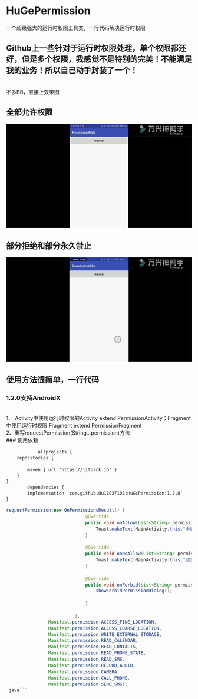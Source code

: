 # HuGePermission
一个超级强大的运行时权限工具类，一行代码解决运行时权限
## Github上一些针对于运行时权限处理，单个权限都还好，但是多个权限，我感觉不是特别的完美！不能满足我的业务！所以自己动手封装了一个！
</br>不多BB，直接上效果图
## 全部允许权限
![权限全部允许预览](./allow.gif)
## 部分拒绝和部分永久禁止
![权限部分禁止预览](./no_allow.gif)
## 使用方法很简单，一行代码
### 1.2.0支持AndroidX
</br>1、	Activity中使用运行时权限的Activity extend PermissionActivity；Fragment中使用运行时权限 Fragment extend PermissionFragment
</br>2、重写requestPermission(String...permission)方法
</br>	### 使用依赖
             
                allprojects {
		repositories {
			...
			maven { url 'https://jitpack.io' }
		}
	}
            dependencies {
	        implementation 'com.github.Hu12037102:HuGePermission:1.2.0'
	}

```java 
requestPermission(new OnPermissionsResult() {
                              @Override
                              public void onAllow(List<String> permissions) {
                                  Toast.makeText(MainActivity.this,"申请权限成功!",Toast.LENGTH_SHORT).show();
                              }

                              @Override
                              public void onNoAllow(List<String> permissions) {
                                  Toast.makeText(MainActivity.this,"部分权限申请失败，请重新申请",Toast.LENGTH_SHORT).show();
                              }

                              @Override
                              public void onForbid(List<String> permissions) {
                                  showForbidPermissionDialog();

                              }

                          },
                Manifest.permission.ACCESS_FINE_LOCATION,
                Manifest.permission.ACCESS_COARSE_LOCATION,
                Manifest.permission.WRITE_EXTERNAL_STORAGE,
                Manifest.permission.READ_CALENDAR,
                Manifest.permission.READ_CONTACTS,
                Manifest.permission.READ_PHONE_STATE,
                Manifest.permission.READ_SMS,
                Manifest.permission.RECORD_AUDIO,
                Manifest.permission.CAMERA,
                Manifest.permission.CALL_PHONE,
                Manifest.permission.SEND_SMS); 
 java```
		
	
            
